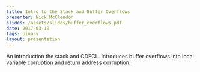 ```yaml
---
title: Intro to the Stack and Buffer Overflows
presenter: Nick McClendon
slides: /assets/slides/buffer_overflows.pdf
date: 2017-03-19
tags: binary
layout: presentation
---
```

An introduction the stack and CDECL. Introduces buffer overflows into local variable
corruption and return address corruption.
